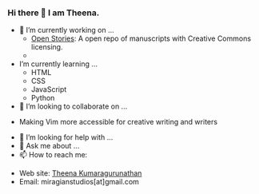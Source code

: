 ### Hi there 👋 I am Theena. 



- 🔭 I’m currently working on ...
    *  [Open Stories](https://theena.net/open_stories/): A open repo of manuscripts with Creative Commons licensing. 
    *  
-  I’m currently learning ...
   * HTML 
   * CSS 
   * JavaScript
   * Python
- 👯 I’m looking to collaborate on ...
* Making Vim more accessible for creative writing and writers
- 🤔 I’m looking for help with ...
- 💬 Ask me about ...
- 📫 How to reach me: 
* Web site: [Theena Kumaragurunathan](https://theena.net/)
* Email: miragianstudios[at]gmail.com


